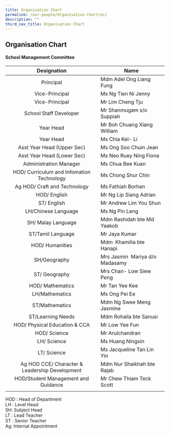```yaml
---
title: Organisation Chart
permalink: /our-people/Organisation-Chart/oc/
description: ""
third_nav_title: Organisation Chart
---
```

## Organisation Chart

#### School Management Committee 

|Designation  | Name |
|:---:|---|
| Principal | Mdm Adel Ong Liang Fung |
| Vice-Principal | Ms Ng Tien Ni Jenny |
| Vice-Principal | Mr Lim Cheng Tju |
| School Staff Developer | Mr Shanmugam s/o Suppiah |
| Year Head | Mr Boh Chuang Xiang William |
| Year Head | Ms Chia Kel- Li |
| Asst Year Head (Upper Sec) | Ms Ong Soo Chuin Jean |
| Asst Year Head (Lower Sec) | Ms Neo Ruey Ning Fiona |
| Administration Manager | Ms Chua Bee Kuan |
| HOD/ Curriculum and Infomation Technology | Ms Chong Shur Chin |
| Ag HOD/ Craft and Technology | Ms Fathiah Borhan |
| HOD/ English | Mr Ng Lip Siang Adrian |
| ST/ English | Mr Andrew Lim You Shun |
| LH/Chinese Language | Ms Ng Pin Leng |
| SH/ Malay Language | Mdm Rashidah bte Md Yaakob |
| ST/Tamil Language | Mr Jaya Kumar |
| HOD/ Humanities | Mdm  Khamilia bte Hanapi |
| SH/Geography | Mrs Jasmin  Mariya d/o Madasamy |
| ST/ Geography | Mrs Chan- Low Siew Peng |
| HOD/ Mathematics | Mr Tan Yee Kee |
| LH/Mathematics | Ms Ong Pei Ee |
| ST/Mathematics | Mdm Ng Swee Meng Jasmine |
| ST/Learning Needs | Mdm Rohaila bte Sanusi |
| HOD/ Physical Education & CCA | Mr Low Yee Fun |
| HOD/ Science | Mr Arulchandran |
| LH/ Science | Ms Huang Ningxin |
| LT/ Science | Ms Jacqueline Tan Lin Yin |
| Ag HOD CCE/ Character & Leadership Development | Mdm Nur Shaikhah bte Rajab |
| HOD/Student Management and Guidance | Mr Chew Thiam Teck Scott |
|  |  |

HOD : Head of Department  <br>
LH : Level Head  <br>
SH: Subject Head  <br>
LT : Lead Teacher <br>
ST : Senior Teacher  <br>
Ag: Internal Appointment